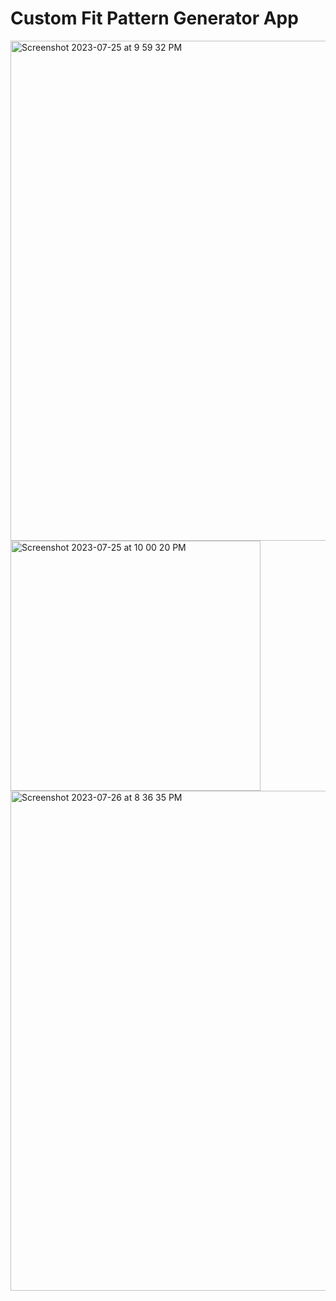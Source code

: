# Custom Fit Pattern Generator App

<img width="800" alt="Screenshot 2023-07-25 at 9 59 32 PM" src="https://github.com/causeys/pattern_app/assets/61594780/0c2d8145-a33d-4304-bb27-0791b38502f4">

<img width="400" alt="Screenshot 2023-07-25 at 10 00 20 PM" src="https://github.com/causeys/pattern_app/assets/61594780/c42042db-7448-4fba-a5f7-9994b7217de9">

<img width="800" alt="Screenshot 2023-07-26 at 8 36 35 PM" src="https://github.com/causeys/pattern_app/assets/61594780/54c40664-732b-439b-8e66-243bf86b60b3">







